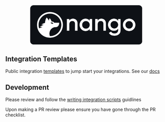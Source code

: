<div align="center">

<img src="/internal/assets/nango-logo.png?raw=true" width="350">

</div>

## Integration Templates

Public integration [templates](/integrations) to jump start your integrations. See our [docs](https://docs.nango.dev)

## Development

Please review and follow the [writing integration scripts](/guides/WRITING_SCRIPTS.md) guidlines

Upon making a PR review please ensure you have gone through the PR checklist.
